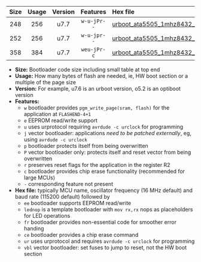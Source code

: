 |Size|Usage|Version|Features|Hex file|
|:-:|:-:|:-:|:-:|:--|
|248|256|u7.7|`w-u-jPr--`|[urboot_ata5505_1mhz8432_115200bps_lednop_ur_vbl.hex](https://raw.githubusercontent.com/stefanrueger/urboot.hex/main/mcus/ata5505/fcpu_1mhz8432/115200_bps/urboot_ata5505_1mhz8432_115200bps_lednop_ur_vbl.hex)|
|252|256|u7.7|`w-u-jpr--`|[urboot_ata5505_1mhz8432_115200bps_lednop_fr_ur_vbl.hex](https://raw.githubusercontent.com/stefanrueger/urboot.hex/main/mcus/ata5505/fcpu_1mhz8432/115200_bps/urboot_ata5505_1mhz8432_115200bps_lednop_fr_ur_vbl.hex)|
|358|384|u7.7|`weu-jPr-c`|[urboot_ata5505_1mhz8432_115200bps_ee_lednop_fr_ce_ur_vbl.hex](https://raw.githubusercontent.com/stefanrueger/urboot.hex/main/mcus/ata5505/fcpu_1mhz8432/115200_bps/urboot_ata5505_1mhz8432_115200bps_ee_lednop_fr_ce_ur_vbl.hex)|

- **Size:** Bootloader code size including small table at top end
- **Usage:** How many bytes of flash are needed, ie, HW boot section or a multiple of the page size
- **Version:** For example, u7.6 is an urboot version, o5.2 is an optiboot version
- **Features:**
  + `w` bootloader provides `pgm_write_page(sram, flash)` for the application at `FLASHEND-4+1`
  + `e` EEPROM read/write support
  + `u` uses urprotocol requiring `avrdude -c urclock` for programming
  + `j` vector bootloader: applications *need to be patched externally*, eg, using `avrdude -c urclock`
  + `p` bootloader protects itself from being overwritten
  + `P` vector bootloader only: protects itself and reset vector from being overwritten
  + `r` preserves reset flags for the application in the register R2
  + `c` bootloader provides chip erase functionality (recommended for large MCUs)
  + `-` corresponding feature not present
- **Hex file:** typically MCU name, oscillator frequency (16 MHz default) and baud rate (115200 default) followed by
  + `ee` bootloader supports EEPROM read/write
  + `lednop` is a template bootloader with `mov rx,rx` nops as placeholders for LED operations
  + `fr` bootloader provides non-essential code for smoother error handing
  + `ce` bootloader provides a chip erase command
  + `ur` uses urprotocol and requires `avrdude -c urclock` for programming
  + `vbl` vector bootloader: set fuses to jump to reset, not the HW boot section
